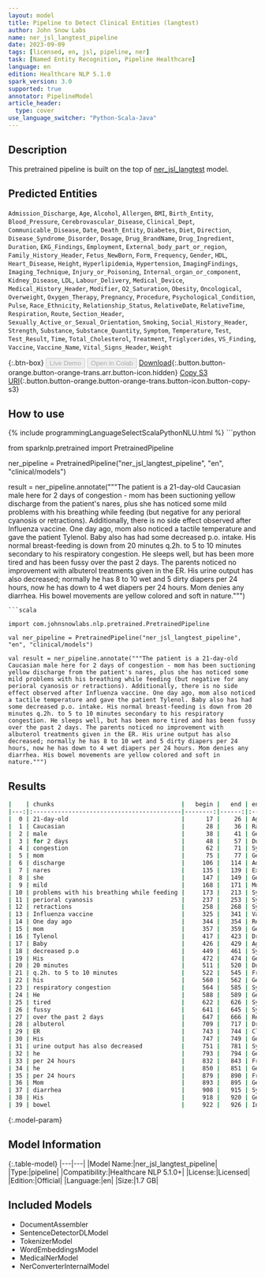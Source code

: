 ```yaml
---
layout: model
title: Pipeline to Detect Clinical Entities (langtest)
author: John Snow Labs
name: ner_jsl_langtest_pipeline
date: 2023-09-09
tags: [licensed, en, jsl, pipeline, ner]
task: [Named Entity Recognition, Pipeline Healthcare]
language: en
edition: Healthcare NLP 5.1.0
spark_version: 3.0
supported: true
annotator: PipelineModel
article_header:
  type: cover
use_language_switcher: "Python-Scala-Java"
---
```


## Description

This pretrained pipeline is built on the top of [ner_jsl_langtest](https://nlp.johnsnowlabs.com/2023/07/31/ner_jsl_langtest_en.html) model.

## Predicted Entities

`Admission_Discharge`, `Age`, `Alcohol`, `Allergen`, `BMI`, `Birth_Entity`, `Blood_Pressure`, `Cerebrovascular_Disease`, `Clinical_Dept`, `Communicable_Disease`, `Date`, `Death_Entity`, `Diabetes`, `Diet`, `Direction`, `Disease_Syndrome_Disorder`, `Dosage`, `Drug_BrandName`, `Drug_Ingredient`, `Duration`, `EKG_Findings`, `Employment`, `External_body_part_or_region`, `Family_History_Header`, `Fetus_NewBorn`, `Form`, `Frequency`, `Gender`, `HDL`, `Heart_Disease`, `Height`, `Hyperlipidemia`, `Hypertension`, `ImagingFindings`, `Imaging_Technique`, `Injury_or_Poisoning`, `Internal_organ_or_component`, `Kidney_Disease`, `LDL`, `Labour_Delivery`, `Medical_Device`, `Medical_History_Header`, `Modifier`, `O2_Saturation`, `Obesity`, `Oncological`, `Overweight`, `Oxygen_Therapy`, `Pregnancy`, `Procedure`, `Psychological_Condition`, `Pulse`, `Race_Ethnicity`, `Relationship_Status`, `RelativeDate`, `RelativeTime`, `Respiration`, `Route`, `Section_Header`, `Sexually_Active_or_Sexual_Orientation`, `Smoking`, `Social_History_Header`, `Strength`, `Substance`, `Substance_Quantity`, `Symptom`, `Temperature`, `Test`, `Test_Result`, `Time`, `Total_Cholesterol`, `Treatment`, `Triglycerides`, `VS_Finding`, `Vaccine`, `Vaccine_Name`, `Vital_Signs_Header`, `Weight`


{:.btn-box}
<button class="button button-orange" disabled>Live Demo</button>
<button class="button button-orange" disabled>Open in Colab</button>
[Download](https://s3.amazonaws.com/auxdata.johnsnowlabs.com/clinical/models/ner_jsl_langtest_pipeline_en_5.1.0_3.0_1694275178959.zip){:.button.button-orange.button-orange-trans.arr.button-icon.hidden}
[Copy S3 URI](s3://auxdata.johnsnowlabs.com/clinical/models/ner_jsl_langtest_pipeline_en_5.1.0_3.0_1694275178959.zip){:.button.button-orange.button-orange-trans.button-icon.button-copy-s3}

## How to use



<div class="tabs-box" markdown="1">
{% include programmingLanguageSelectScalaPythonNLU.html %}
```python

from sparknlp.pretrained import PretrainedPipeline

ner_pipeline = PretrainedPipeline("ner_jsl_langtest_pipeline", "en", "clinical/models")

result = ner_pipeline.annotate("""The patient is a 21-day-old Caucasian male here for 2 days of congestion - mom has been suctioning yellow discharge from the patient's nares, plus she has noticed some mild problems with his breathing while feeding (but negative for any perioral cyanosis or retractions). Additionally, there is no side effect observed after Influenza vaccine. One day ago, mom also noticed a tactile temperature and gave the patient Tylenol. Baby also has had some decreased p.o. intake. His normal breast-feeding is down from 20 minutes q.2h. to 5 to 10 minutes secondary to his respiratory congestion. He sleeps well, but has been more tired and has been fussy over the past 2 days. The parents noticed no improvement with albuterol treatments given in the ER. His urine output has also decreased; normally he has 8 to 10 wet and 5 dirty diapers per 24 hours, now he has down to 4 wet diapers per 24 hours. Mom denies any diarrhea. His bowel movements are yellow colored and soft in nature.""")

```
```scala

import com.johnsnowlabs.nlp.pretrained.PretrainedPipeline

val ner_pipeline = PretrainedPipeline("ner_jsl_langtest_pipeline", "en", "clinical/models")

val result = ner_pipeline.annotate("""The patient is a 21-day-old Caucasian male here for 2 days of congestion - mom has been suctioning yellow discharge from the patient's nares, plus she has noticed some mild problems with his breathing while feeding (but negative for any perioral cyanosis or retractions). Additionally, there is no side effect observed after Influenza vaccine. One day ago, mom also noticed a tactile temperature and gave the patient Tylenol. Baby also has had some decreased p.o. intake. His normal breast-feeding is down from 20 minutes q.2h. to 5 to 10 minutes secondary to his respiratory congestion. He sleeps well, but has been more tired and has been fussy over the past 2 days. The parents noticed no improvement with albuterol treatments given in the ER. His urine output has also decreased; normally he has 8 to 10 wet and 5 dirty diapers per 24 hours, now he has down to 4 wet diapers per 24 hours. Mom denies any diarrhea. His bowel movements are yellow colored and soft in nature.""")

```
</div>

## Results

```bash
|    | chunks                                    |   begin |   end | entities                     |
|---:|:------------------------------------------|--------:|------:|:-----------------------------|
|  0 | 21-day-old                                |      17 |    26 | Age                          |
|  1 | Caucasian                                 |      28 |    36 | Race_Ethnicity               |
|  2 | male                                      |      38 |    41 | Gender                       |
|  3 | for 2 days                                |      48 |    57 | Duration                     |
|  4 | congestion                                |      62 |    71 | Symptom                      |
|  5 | mom                                       |      75 |    77 | Gender                       |
|  6 | discharge                                 |     106 |   114 | Admission_Discharge          |
|  7 | nares                                     |     135 |   139 | External_body_part_or_region |
|  8 | she                                       |     147 |   149 | Gender                       |
|  9 | mild                                      |     168 |   171 | Modifier                     |
| 10 | problems with his breathing while feeding |     173 |   213 | Symptom                      |
| 11 | perioral cyanosis                         |     237 |   253 | Symptom                      |
| 12 | retractions                               |     258 |   268 | Symptom                      |
| 13 | Influenza vaccine                         |     325 |   341 | Vaccine_Name                 |
| 14 | One day ago                               |     344 |   354 | RelativeDate                 |
| 15 | mom                                       |     357 |   359 | Gender                       |
| 16 | Tylenol                                   |     417 |   423 | Drug_BrandName               |
| 17 | Baby                                      |     426 |   429 | Age                          |
| 18 | decreased p.o                             |     449 |   461 | Symptom                      |
| 19 | His                                       |     472 |   474 | Gender                       |
| 20 | 20 minutes                                |     511 |   520 | Duration                     |
| 21 | q.2h. to 5 to 10 minutes                  |     522 |   545 | Frequency                    |
| 22 | his                                       |     560 |   562 | Gender                       |
| 23 | respiratory congestion                    |     564 |   585 | Symptom                      |
| 24 | He                                        |     588 |   589 | Gender                       |
| 25 | tired                                     |     622 |   626 | Symptom                      |
| 26 | fussy                                     |     641 |   645 | Symptom                      |
| 27 | over the past 2 days                      |     647 |   666 | RelativeDate                 |
| 28 | albuterol                                 |     709 |   717 | Drug_Ingredient              |
| 29 | ER                                        |     743 |   744 | Clinical_Dept                |
| 30 | His                                       |     747 |   749 | Gender                       |
| 31 | urine output has also decreased           |     751 |   781 | Symptom                      |
| 32 | he                                        |     793 |   794 | Gender                       |
| 33 | per 24 hours                              |     832 |   843 | Frequency                    |
| 34 | he                                        |     850 |   851 | Gender                       |
| 35 | per 24 hours                              |     879 |   890 | Frequency                    |
| 36 | Mom                                       |     893 |   895 | Gender                       |
| 37 | diarrhea                                  |     908 |   915 | Symptom                      |
| 38 | His                                       |     918 |   920 | Gender                       |
| 39 | bowel                                     |     922 |   926 | Internal_organ_or_component  |
```

{:.model-param}
## Model Information

{:.table-model}
|---|---|
|Model Name:|ner_jsl_langtest_pipeline|
|Type:|pipeline|
|Compatibility:|Healthcare NLP 5.1.0+|
|License:|Licensed|
|Edition:|Official|
|Language:|en|
|Size:|1.7 GB|

## Included Models

- DocumentAssembler
- SentenceDetectorDLModel
- TokenizerModel
- WordEmbeddingsModel
- MedicalNerModel
- NerConverterInternalModel